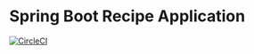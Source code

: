 # Spring Boot Recipe Application

[![CircleCI](https://circleci.com/gh/Ibrah-salama/spring5-recipe-appv2/tree/main.svg?style=svg&circle-token=ec658184f5340986e014ef1ff75ec51936c43dbb)](https://circleci.com/gh/Ibrah-salama/spring5-recipe-appv2/tree/main)